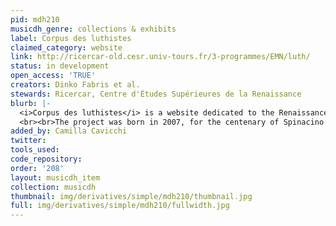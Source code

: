 ```yaml
---
pid: mdh210
musicdh_genre: collections & exhibits
label: Corpus des luthistes
claimed_category: website
link: http://ricercar-old.cesr.univ-tours.fr/3-programmes/EMN/luth/
status: in development
open_access: 'TRUE'
creators: Dinko Fabris et al.
stewards: Ricercar, Centre d'Études Supérieures de la Renaissance
blurb: |-
  <i>Corpus des luthistes</i> is a website dedicated to the Renaissance lute tablatures. The site collects the digital reproductions of three sixteenth-century tablatures by the Italian lutenists Francesco Spinacino and Vincenzo Capirola. Download free of charge the reproductions of the sources in pdf file, as well as the analytical descriptions of the sources.
  <br><br>The project was born in 2007, for the centenary of Spinacino’s first book tablature edition, as a digital development of the researches in this field by Jean-Michel Vaccaro, for the series Corpus des Luthistes Français (CNRS editions), and by many other visiting scholars of the Center for Renaissance Studies in Tours. This is a project in progress, periodically enriched with new digital reproductions and modern transcriptions of tablatures.
added_by: Camilla Cavicchi
twitter:
tools_used:
code_repository:
order: '208'
layout: musicdh_item
collection: musicdh
thumbnail: img/derivatives/simple/mdh210/thumbnail.jpg
full: img/derivatives/simple/mdh210/fullwidth.jpg
---
```


